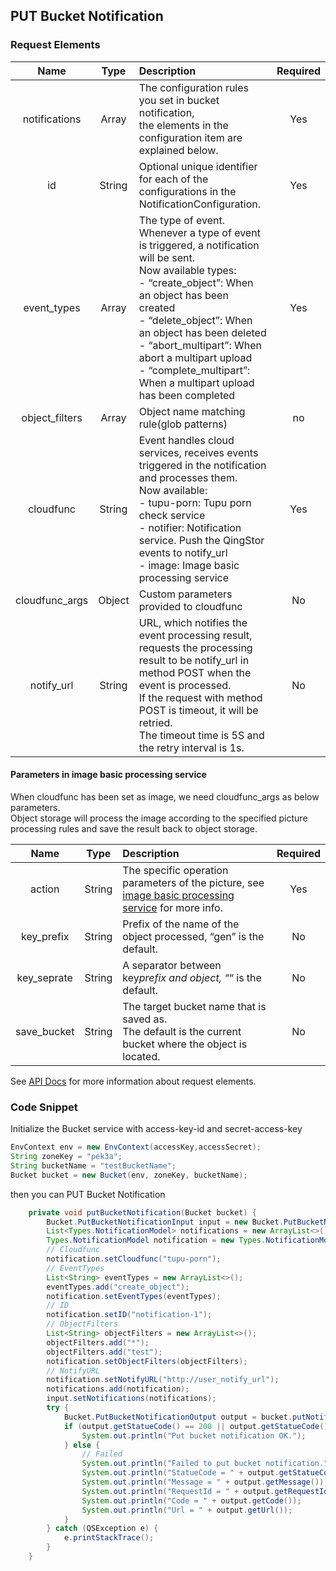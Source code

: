 ## PUT Bucket Notification

### Request Elements

|      Name      |  Type  | Description                                                                                                                                                                                                                                                                                                                                                     | Required |
| :------------: | :----: | :-------------------------------------------------------------------------------------------------------------------------------------------------------------------------------------------------------------------------------------------------------------------------------------------------------------------------------------------------------------- | :------: |
| notifications  | Array  | The configuration rules you set in bucket notification, <br>the elements in the configuration item are explained below.                                                                                                                                                                                                                                         |   Yes    |
|       id       | String | Optional unique identifier for each of the configurations in the NotificationConfiguration.                                                                                                                                                                                                                                                                     |   Yes    |
|  event_types   | Array  | The type of event. Whenever a type of event is triggered, a notification will be sent. <br>Now available types: <br> - “create_object”: When an object has been created <br> - “delete_object”: When an object has been deleted <br> - “abort_multipart”: When abort a multipart upload <br> - “complete_multipart”: When a multipart upload has been completed |   Yes    |
| object_filters | Array  | Object name matching rule(glob patterns)                                                                                                                                                                                                                                                                                                                        |    no    |
|   cloudfunc    | String | Event handles cloud services, receives events triggered in the notification and processes them. <br>Now available: <br> - tupu-porn: Tupu porn check service <br> - notifier: Notification service. Push the QingStor events to notify_url<br> - image: Image basic processing service                                                                          |   Yes    |
| cloudfunc_args | Object | Custom parameters provided to cloudfunc                                                                                                                                                                                                                                                                                                                         |    No    |
|   notify_url   | String | URL, which notifies the event processing result, <br>requests the processing result to be notify_url in method POST when the event is processed. <br>If the request with method POST is timeout, it will be retried. <br>The timeout time is 5S and the retry interval is 1s.                                                                                   |    No    |

#### Parameters in image basic processing service

When cloudfunc has been set as image, we need cloudfunc_args as below parameters. <br>
Object storage will process the image according to the specified picture processing rules and save the result back to object storage.

|    Name     |  Type  | Description                                                                                                                                                                      | Required |
| :---------: | :----: | :------------------------------------------------------------------------------------------------------------------------------------------------------------------------------- | :------: |
|   action    | String | The specific operation parameters of the picture, see [image basic processing service](https://docs.qingcloud.com/qingstor/data_process/image_process/index.html) for more info. |   Yes    |
| key_prefix  | String | Prefix of the name of the object processed, “gen” is the default.                                                                                                                |    No    |
| key_seprate | String | A separator between key*prefix and object, “*“ is the default.                                                                                                                   |    No    |
| save_bucket | String | The target bucket name that is saved as. <br>The default is the current bucket where the object is located.                                                                      |    No    |

See [API Docs](https://docs.qingcloud.com/qingstor/api/bucket/notification/put_notification.html) for more information about request elements.

### Code Snippet

Initialize the Bucket service with access-key-id and secret-access-key

```java
EnvContext env = new EnvContext(accessKey,accessSecret);
String zoneKey = "pek3a";
String bucketName = "testBucketName";
Bucket bucket = new Bucket(env, zoneKey, bucketName);

```

then you can PUT Bucket Notification

```java
    private void putBucketNotification(Bucket bucket) {
        Bucket.PutBucketNotificationInput input = new Bucket.PutBucketNotificationInput();
        List<Types.NotificationModel> notifications = new ArrayList<>();
        Types.NotificationModel notification = new Types.NotificationModel();
        // Cloudfunc
        notification.setCloudfunc("tupu-porn");
        // EventTypes
        List<String> eventTypes = new ArrayList<>();
        eventTypes.add("create_object");
        notification.setEventTypes(eventTypes);
        // ID
        notification.setID("notification-1");
        // ObjectFilters
        List<String> objectFilters = new ArrayList<>();
        objectFilters.add("*");
        objectFilters.add("test");
        notification.setObjectFilters(objectFilters);
        // NotifyURL
        notification.setNotifyURL("http://user_notify_url");
        notifications.add(notification);
        input.setNotifications(notifications);
        try {
            Bucket.PutBucketNotificationOutput output = bucket.putNotification(input);
            if (output.getStatueCode() == 200 || output.getStatueCode() == 201) {
                System.out.println("Put bucket notification OK.");
            } else {
                // Failed
                System.out.println("Failed to put bucket notification.");
                System.out.println("StatueCode = " + output.getStatueCode());
                System.out.println("Message = " + output.getMessage());
                System.out.println("RequestId = " + output.getRequestId());
                System.out.println("Code = " + output.getCode());
                System.out.println("Url = " + output.getUrl());
            }
        } catch (QSException e) {
            e.printStackTrace();
        }
    }
```
